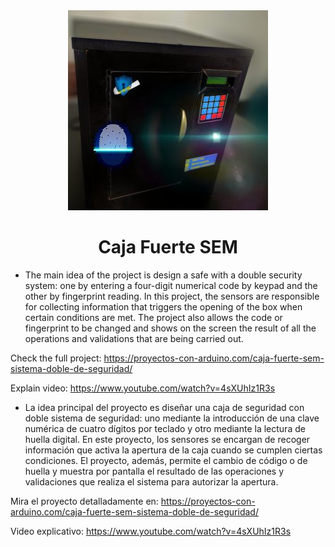 <div id="header" align="center">
  <img src="https://github.com/Mvrtn-design/Arduino-Caja-Fuerte-SEM/blob/main/Ilustration.jpg"/>
  <h1 align=center" >Caja Fuerte SEM</h1> 
 </div>
 
- The main idea of the project is design a safe with a double security system: 
one by entering a four-digit numerical code by keypad and the other by fingerprint reading. 
In this project, the sensors are responsible for collecting information that triggers the opening of the box when certain conditions are met. The project also allows the code or fingerprint to be changed and shows on the screen the result of all the operations and validations that are being carried out.
 

Check the full project: https://proyectos-con-arduino.com/caja-fuerte-sem-sistema-doble-de-seguridad/

Explain video: https://www.youtube.com/watch?v=4sXUhIz1R3s




- La idea principal del proyecto es diseñar una caja de seguridad con doble sistema de seguridad: 
uno mediante la introducción de una clave numérica de cuatro dígitos por teclado y otro mediante la lectura de huella digital. 
En este proyecto, los sensores se encargan de recoger información que activa la apertura de la caja cuando se cumplen ciertas condiciones. El proyecto, además, permite el cambio de código o de huella y muestra por pantalla el resultado de las operaciones
y validaciones que realiza el sistema para autorizar la apertura.

Mira el proyecto detalladamente en: https://proyectos-con-arduino.com/caja-fuerte-sem-sistema-doble-de-seguridad/

Video explicativo: https://www.youtube.com/watch?v=4sXUhIz1R3s
